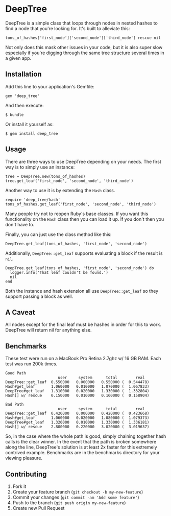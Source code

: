 # DeepTree

DeepTree is a simple class that loops through nodes in nested hashes to find a node that you're looking for.  It's built to alleviate this:

    tons_of_hashes['first_node']['second_node']['third_node'] rescue nil
    
Not only does this mask other issues in your code, but it is also super slow especially if you're digging through the same tree structure several times in a given app.

## Installation

Add this line to your application's Gemfile:

    gem 'deep_tree'

And then execute:

    $ bundle

Or install it yourself as:

    $ gem install deep_tree
    
## Usage

There are three ways to use DeepTree depending on your needs.  The first way is to simply use an instance:

    tree = DeepTree.new(tons_of_hashes)
    tree.get_leaf('first_node', 'second_node', 'third_node')
    
Another way to use it is by extending the `Hash` class.

    require 'deep_tree/hash'
    tons_of_hashes.get_leaf('first_node', 'second_node', 'third_node')
    
Many people try not to reopen Ruby's base classes.  If you want this functionality on the `Hash` class then you can load it up.  If you don't then you don't have to.

Finally, you can just use the class method like this:

    DeepTree.get_leaf(tons_of_hashes, 'first_node', 'second_node')

Additionally, `DeepTree::get_leaf` supports evaluating a block if the result is `nil`.

    DeepTree.get_leaf(tons_of_hashes, 'first_node', 'second_node') do
      logger.info('That leaf couldn't be found.')
      nil
    end
    
Both the instance and hash extension all use `DeepTree::get_leaf` so they support passing a block as well.

## A Caveat

All nodes except for the final leaf must be hashes in order for this to work.  DeepTree will return nil for anything else.

## Benchmarks

These test were run on a MacBook Pro Retina 2.7ghz w/ 16 GB RAM.  Each test was run 200k times.

    Good Path
                           user     system      total        real
    DeepTree::get_leaf  0.550000   0.000000   0.550000 (  0.544478)
    Hash#get_leaf       1.060000   0.010000   1.070000 (  1.067833)
    DeepTree#get_leaf   1.310000   0.020000   1.330000 (  1.332804)
    Hash[] w/ rescue    0.150000   0.010000   0.160000 (  0.158904)

    Bad Path
                           user     system      total        real
    DeepTree::get_leaf  0.420000   0.000000   0.420000 (  0.423668)
    Hash#get_leaf       1.060000   0.020000   1.080000 (  1.079373)
    DeepTree#get_leaf   1.320000   0.010000   1.330000 (  1.336181)
    Hash[] w/ rescue    2.800000   0.220000   3.020000 (  3.019637)

So, in the case where the whole path is good, simply chaining together hash calls is the clear winner.  In the event that the path is broken somewhere along the line, DeepTree's solution is at least 2x faster for this extremely contrived example.  Benchmarks are in the benchmarks directory for your viewing pleasure.

## Contributing

1. Fork it
2. Create your feature branch (`git checkout -b my-new-feature`)
3. Commit your changes (`git commit -am 'Add some feature'`)
4. Push to the branch (`git push origin my-new-feature`)
5. Create new Pull Request
